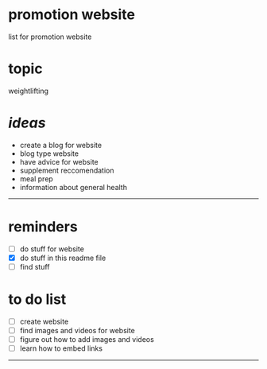 # promotion website
list for promotion website 

# topic 
weightlifting 

# ***ideas***
- create a blog for website
- blog type website
- have advice for website 
- supplement reccomendation 
- meal prep
- information about general health

---

# reminders
- [ ] do stuff for website 
- [x] do stuff in this readme file 
- [ ] find stuff

# to do list 
- [ ] create website
- [ ] find images and videos for website
- [ ] figure out how to add images and videos
- [ ] learn how to embed links

---